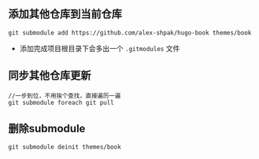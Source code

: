 ## 添加其他仓库到当前仓库
    
    git submodule add https://github.com/alex-shpak/hugo-book themes/book
 - 添加完成项目根目录下会多出一个 `.gitmodules` 文件
 
## 同步其他仓库更新
    //一步到位，不用挨个查找，直接遍历一遍
    git submodule foreach git pull

## 删除submodule

    git submodule deinit themes/book
